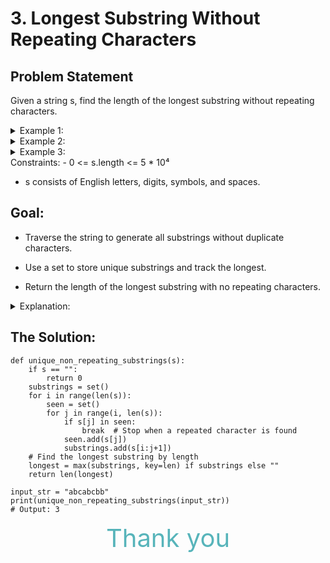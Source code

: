 # 3. Longest Substring Without Repeating Characters

## Problem Statement
Given a string s, find the length of the longest substring without repeating characters.

<details> <summary>Example 1:</summary>
Input: s = "abcabcbb"

Output: 3

Explanation: The answer is "abc", with the length of 3 which is max.

</details> <details> <summary>Example 2:</summary>
Input: s = "bbbbb"

Output: 1

Explanation: The answer is "b", with the length of 1.

</details> <details> <summary>Example 3:</summary>
Input: s = "pwwkew"

Output: 3

Explanation: The answer is "wke", with the length of 3.
Note: "pwke" is a subsequence, not a substring.

</details>
Constraints:
- 0 <= s.length <= 5 * 10⁴

- s consists of English letters, digits, symbols, and spaces.

## Goal:
- Traverse the string to generate all substrings without duplicate characters.

- Use a set to store unique substrings and track the longest.

- Return the length of the longest substring with no repeating characters.

<details> <summary>Explanation:</summary>

Step 1: If the string is empty, return 0.

Step 2: For each character in the string, start a new substring.

Step 3: Use a seen set to keep track of characters in the current substring.

Step 4: If a character repeats, break the inner loop and start a new substring from the next index.

Step 5: Store each valid substring in a set to avoid duplicates.

Step 6: Find the longest substring in that set and return its length.

</details>

## The Solution:

```
def unique_non_repeating_substrings(s):
    if s == "":
        return 0
    substrings = set()
    for i in range(len(s)):
        seen = set()
        for j in range(i, len(s)):
            if s[j] in seen:
                break  # Stop when a repeated character is found
            seen.add(s[j])
            substrings.add(s[i:j+1])
    # Find the longest substring by length
    longest = max(substrings, key=len) if substrings else ""
    return len(longest)

input_str = "abcabcbb"
print(unique_non_repeating_substrings(input_str))  
# Output: 3
```

<center> <span style="font-size: 40px;color: #57B4BA;"> Thank you </span> </center>